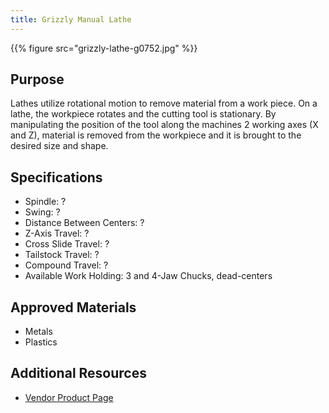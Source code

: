 ```yaml
---
title: Grizzly Manual Lathe
---
```


{{% figure src="grizzly-lathe-g0752.jpg" %}}

## Purpose
Lathes utilize rotational motion to remove material from a work piece. On a lathe, the workpiece rotates and the cutting tool is stationary. By manipulating the position of the tool along the machines 2 working axes (X and Z), material is removed from the workpiece and it is brought to the desired size and shape.

## Specifications
- Spindle: ?
- Swing: ?
- Distance Between Centers: ?
- Z-Axis Travel: ?
- Cross Slide Travel: ?
- Tailstock Travel: ?
- Compound Travel: ?
- Available Work Holding: 3 and 4-Jaw Chucks, dead-centers

## Approved Materials
- Metals
- Plastics

## Additional Resources
- [Vendor Product Page][2]

[2]: https://www.grizzly.com/products/grizzly-10-x-22-variable-speed-lathe/g0752